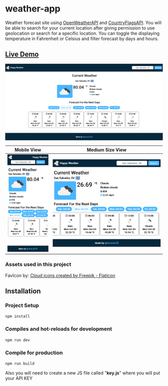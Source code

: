 # weather-app

Weather forecast site using [OpenWeatherAPI](https://openweathermap.org/) and [CountryFlagsAPI](https://www.countryflagsapi.com/). You will be able to search for your current location after giving permission to use geolocation or search for a specific location. You can toggle the displaying temperature in Fahrenheit or Celsius and filter forecast by days and hours.

## [Live Demo](https://aviscad.github.io/weather-app/)

![main-view](https://github.com/Aviscad/weather-app/blob/main/src/assets/preview/main-fullsize.png)

| Mobile View                                                                                                   | Medium Size View                                                                                     |
| ------------------------------------------------------------------------------------------------------------- | ----------------------------------------------------------------------------------------------- |
| <img src="https://github.com/Aviscad/weather-app/blob/main/src/assets/preview/main-mobile.png" width="300px"> | <img src="https://github.com/Aviscad/weather-app/blob/main/src/assets/preview/main-medium.png"> |

### Assets used in this project

FavIcon by: <a href="https://www.flaticon.com/free-icons/cloud" title="cloud icons">Cloud icons created by Freepik - Flaticon</a>

## Installation

### Project Setup

```
npm install
```

### Compiles and hot-reloads for development

```
npm run dev
```

### Compile for production

```
npm run build
```

Also you will need to create a new JS file called "**key.js**" where you will put your API KEY

